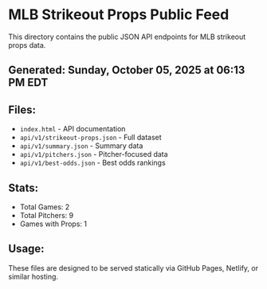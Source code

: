 # MLB Strikeout Props Public Feed

This directory contains the public JSON API endpoints for MLB strikeout props data.

## Generated: Sunday, October 05, 2025 at 06:13 PM EDT

## Files:
- `index.html` - API documentation
- `api/v1/strikeout-props.json` - Full dataset
- `api/v1/summary.json` - Summary data
- `api/v1/pitchers.json` - Pitcher-focused data  
- `api/v1/best-odds.json` - Best odds rankings

## Stats:
- Total Games: 2
- Total Pitchers: 9
- Games with Props: 1

## Usage:
These files are designed to be served statically via GitHub Pages, Netlify, or similar hosting.

